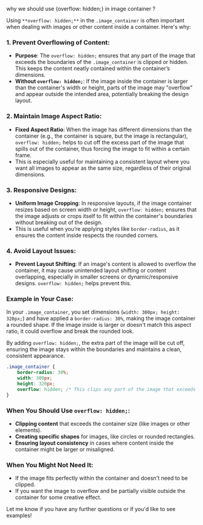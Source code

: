 why we should use  {overflow: hidden;} in image container ?

Using `**overflow: hidden;**` in the `.image_container` is often important when dealing with images or other content inside a container. Here's why:

### 1. **Prevent Overflowing of Content:**
   - **Purpose**: The `overflow: hidden;` ensures that any part of the image that exceeds the boundaries of the `.image_container` is clipped or hidden. This keeps the content neatly contained within the container’s dimensions.
   - **Without `overflow: hidden;`**: If the image inside the container is larger than the container's width or height, parts of the image may "overflow" and appear outside the intended area, potentially breaking the design layout.

### 2. **Maintain Image Aspect Ratio:**
   - **Fixed Aspect Ratio**: When the image has different dimensions than the container (e.g., the container is square, but the image is rectangular), `overflow: hidden;` helps to cut off the excess part of the image that spills out of the container, thus forcing the image to fit within a certain frame.
   - This is especially useful for maintaining a consistent layout where you want all images to appear as the same size, regardless of their original dimensions.

### 3. **Responsive Designs:**
   - **Uniform Image Cropping**: In responsive layouts, if the image container resizes based on screen width or height, `overflow: hidden;` ensures that the image adjusts or crops itself to fit within the container's boundaries without breaking out of the design.
   - This is useful when you’re applying styles like `border-radius`, as it ensures the content inside respects the rounded corners.

### 4. **Avoid Layout Issues:**
   - **Prevent Layout Shifting**: If an image's content is allowed to overflow the container, it may cause unintended layout shifting or content overlapping, especially in smaller screens or dynamic/responsive designs. `overflow: hidden;` helps prevent this.

### Example in Your Case:
In your `.image_container`, you set dimensions (`width: 300px; height: 320px;`) and have applied a `border-radius: 30%`, making the image container a rounded shape. If the image inside is larger or doesn't match this aspect ratio, it could overflow and break the rounded look.

By adding `overflow: hidden;`, the extra part of the image will be cut off, ensuring the image stays within the boundaries and maintains a clean, consistent appearance.

```css
.image_container {
    border-radius: 30%;
    width: 300px;
    height: 320px;
    overflow: hidden; /* This clips any part of the image that exceeds container dimensions */
}
```

### When You Should Use `overflow: hidden;`:
- **Clipping content** that exceeds the container size (like images or other elements).
- **Creating specific shapes** for images, like circles or rounded rectangles.
- **Ensuring layout consistency** in cases where content inside the container might be larger or misaligned.

### When You Might Not Need It:
- If the image fits perfectly within the container and doesn't need to be clipped.
- If you want the image to overflow and be partially visible outside the container for some creative effect.

Let me know if you have any further questions or if you'd like to see examples!
